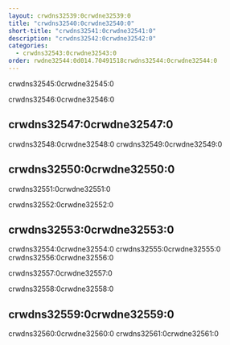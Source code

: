 ```yaml
---
layout: crwdns32539:0crwdne32539:0
title: "crwdns32540:0crwdne32540:0"
short-title: "crwdns32541:0crwdne32541:0"
description: "crwdns32542:0crwdne32542:0"
categories:
  - crwdns32543:0crwdne32543:0
order: rwdne32544:0d014.70491518crwdns32544:0crwdne32544:0
---
```

crwdns32545:0crwdne32545:0

crwdns32546:0crwdne32546:0

## crwdns32547:0crwdne32547:0

crwdns32548:0crwdne32548:0 crwdns32549:0crwdne32549:0

## crwdns32550:0crwdne32550:0

crwdns32551:0crwdne32551:0

crwdns32552:0crwdne32552:0

## crwdns32553:0crwdne32553:0

crwdns32554:0crwdne32554:0 crwdns32555:0crwdne32555:0 crwdns32556:0crwdne32556:0

crwdns32557:0crwdne32557:0

crwdns32558:0crwdne32558:0

## crwdns32559:0crwdne32559:0

crwdns32560:0crwdne32560:0 crwdns32561:0crwdne32561:0